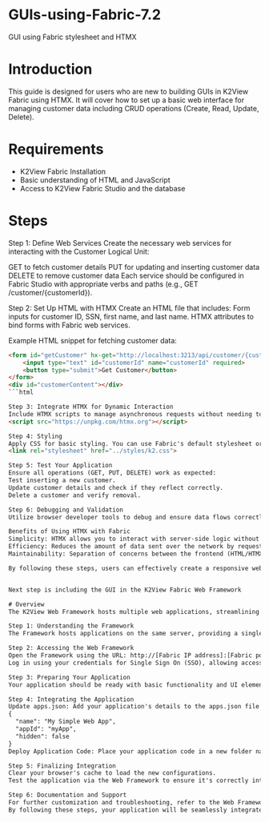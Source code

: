 # GUIs-using-Fabric-7.2
GUI using Fabric stylesheet and HTMX 

# Introduction
This guide is designed for users who are new to building GUIs in K2View Fabric using HTMX. It will cover how to set up a basic web interface for managing customer data including CRUD operations (Create, Read, Update, Delete).

# Requirements
- K2View Fabric Installation
- Basic understanding of HTML and JavaScript
- Access to K2View Fabric Studio and the database

  
# Steps
Step 1: Define Web Services
Create the necessary web services for interacting with the Customer Logical Unit:

GET to fetch customer details
PUT for updating and inserting customer data
DELETE to remove customer data
Each service should be configured in Fabric Studio with appropriate verbs and paths (e.g., GET /customer/{customerId}).

Step 2: Set Up HTML with HTMX
Create an HTML file that includes:
Form inputs for customer ID, SSN, first name, and last name.
HTMX attributes to bind forms with Fabric web services.

Example HTML snippet for fetching customer data:
```html
<form id="getCustomer" hx-get="http://localhost:3213/api/customer/{customerId}" hx-ext="path-params" hx-target="#customerContent">
    <input type="text" id="customerId" name="customerId" required>
    <button type="submit">Get Customer</button>
</form>
<div id="customerContent"></div>
```html

Step 3: Integrate HTMX for Dynamic Interaction
Include HTMX scripts to manage asynchronous requests without needing to refresh the page. HTMX will help in dynamically loading and submitting data to the server.
<script src="https://unpkg.com/htmx.org"></script>

Step 4: Styling
Apply CSS for basic styling. You can use Fabric's default stylesheet or your custom CSS.
<link rel="stylesheet" href="../styles/k2.css">

Step 5: Test Your Application
Ensure all operations (GET, PUT, DELETE) work as expected:
Test inserting a new customer.
Update customer details and check if they reflect correctly.
Delete a customer and verify removal.

Step 6: Debugging and Validation
Utilize browser developer tools to debug and ensure data flows correctly between the client (HTMX) and server (Fabric). Check console logs for errors or unexpected behaviors.

Benefits of Using HTMX with Fabric
Simplicity: HTMX allows you to interact with server-side logic without writing much JavaScript, making it straightforward to bind HTML directly to Fabric web services.
Efficiency: Reduces the amount of data sent over the network by requesting only needed content, speeding up interactions.
Maintainability: Separation of concerns between the frontend (HTML/HTMX) and backend (Fabric) makes the system easier to maintain and scale.

By following these steps, users can effectively create a responsive web interface for managing customer data in K2View Fabric using HTMX. This setup is ideal for rapid prototyping and can be extended for more complex applications.


Next step is including the GUI in the K2View Fabric Web Framework

# Overview
The K2View Web Framework hosts multiple web applications, streamlining access through a unified interface. Here's how you can integrate your custom GUI into this framework.

Step 1: Understanding the Framework
The Framework hosts applications on the same server, providing a single access point via a structured menu.

Step 2: Accessing the Web Framework
Open the Framework using the URL: http://[Fabric IP address]:[Fabric port]. For local systems, this is usually http://localhost:3213.
Log in using your credentials for Single Sign On (SSO), allowing access to multiple applications with one login.

Step 3: Preparing Your Application
Your application should be ready with basic functionality and UI elements styled using k2.css for consistency with Fabric or your custom CSS for a unique design.

Step 4: Integrating the Application
Update apps.json: Add your application's details to the apps.json file in the Fabric installation directory under K2View\Fabric_[version]\Server\fabric\staticWeb. Example entry:
{
  "name": "My Simple Web App",
  "appId": "myApp",
  "hidden": false
}
Deploy Application Code: Place your application code in a new folder named after the appId within the same directory.

Step 5: Finalizing Integration
Clear your browser's cache to load the new configurations.
Test the application via the Web Framework to ensure it's correctly integrated and functioning.

Step 6: Documentation and Support
For further customization and troubleshooting, refer to the Web Framework API/Styles documentation available within the Framework's menu.
By following these steps, your application will be seamlessly integrated into the K2View Fabric Web Framework, enhancing the overall functionality and user experience.
